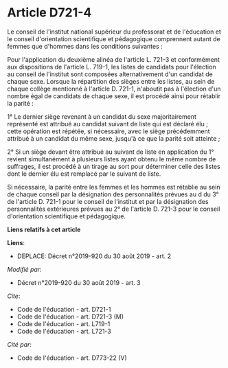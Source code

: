 # Article D721-4

Le conseil de l'institut national supérieur du professorat et de l'éducation et le conseil d'orientation scientifique et
pédagogique comprennent autant de femmes que d'hommes dans les conditions suivantes : 

Pour l'application du deuxième alinéa de l'article L. 721-3 et conformément aux dispositions de l'article L. 719-1, les
listes de candidats pour l'élection au conseil de l'institut sont composées alternativement d'un candidat de chaque sexe.
Lorsque la répartition des sièges entre les listes, au sein de chaque collège mentionné à l'article D. 721-1, n'aboutit pas à
l'élection d'un nombre égal de candidats de chaque sexe, il est procédé ainsi pour rétablir la parité : 

1° Le dernier siège revenant à un candidat du sexe majoritairement représenté est attribué au candidat suivant de liste qui
est déclaré élu ; cette opération est répétée, si nécessaire, avec le siège précédemment attribué à un candidat du même sexe,
jusqu'à ce que la parité soit atteinte ; 

2° Si un siège devant être attribué au suivant de liste en application du 1° revient simultanément à plusieurs listes ayant
obtenu le même nombre de suffrages, il est procédé à un tirage au sort pour déterminer celle des listes dont le dernier élu
est remplacé par le suivant de liste. 

Si nécessaire, la parité entre les femmes et les hommes est rétablie au sein de chaque conseil par la désignation des
personnalités prévues au d du 3° de l'article D. 721-1 pour le conseil de l'institut et par la désignation des personnalités
extérieures prévues au 2° de l'article D. 721-3 pour le conseil d'orientation scientifique et pédagogique.

**Liens relatifs à cet article**

**Liens**:

  - DEPLACE: Décret n°2019-920 du 30 août 2019 - art. 2

_Modifié par_:

  - Décret n°2019-920 du 30 août 2019 - art. 3

_Cite_:

  - Code de l'éducation - art. D721-1
  - Code de l'éducation - art. D721-3 (M)
  - Code de l'éducation - art. L719-1
  - Code de l'éducation - art. L721-3

_Cité par_:

  - Code de l'éducation - art. D773-22 (V)
